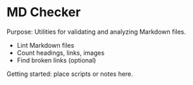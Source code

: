 # MD Checker

Purpose: Utilities for validating and analyzing Markdown files.

- Lint Markdown files
- Count headings, links, images
- Find broken links (optional)

Getting started: place scripts or notes here.